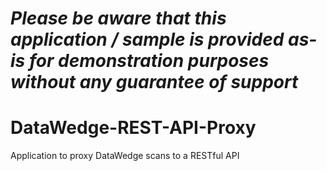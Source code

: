 *Please be aware that this application / sample is provided as-is for demonstration purposes without any guarantee of support*
=========================================================

# DataWedge-REST-API-Proxy
Application to proxy DataWedge scans to a RESTful API
